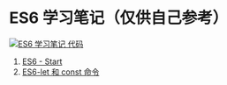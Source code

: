 # ES6 学习笔记（仅供自己参考）

[![`ES6` 学习笔记 代码](https://img.shields.io/badge/%E4%BB%A3%E7%A0%81%E8%AF%A6%E6%83%85%E8%A7%81%E6%88%91%E7%9A%84github-%E7%82%B9%E6%88%91-blue.svg)](https://github.com/LbhFront-end/ES6)

1. [ES6 - Start ](./ES6-Start.md)
2. [ES6-let 和 const 命令](./ES6-let&const.md)

